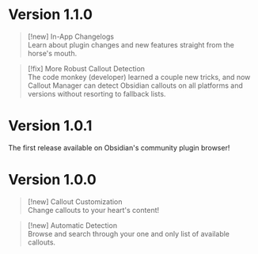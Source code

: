 # Version 1.1.0

> [!new] In-App Changelogs  
> Learn about plugin changes and new features straight from the horse's mouth.

> [!fix] More Robust Callout Detection  
> The code monkey (developer) learned a couple new tricks, and now Callout Manager can detect Obsidian callouts on all platforms and versions without resorting to fallback lists.

# Version 1.0.1
The first release available on Obsidian's community plugin browser!

# Version 1.0.0

> [!new] Callout Customization  
> Change callouts to your heart's content!

> [!new] Automatic Detection  
> Browse and search through your one and only list of available callouts.
